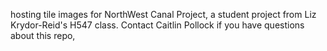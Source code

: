 hosting tile images for NorthWest Canal Project, a student project from Liz Krydor-Reid's H547 class. Contact Caitlin Pollock if you have questions about this repo,